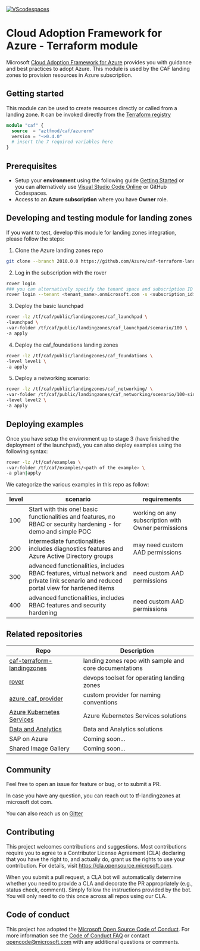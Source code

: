 [![VScodespaces](https://img.shields.io/endpoint?url=https%3A%2F%2Faka.ms%2Fvso-badge)](https://online.visualstudio.com/environments/new?name=terraform-azurerm-caf-landingzone-modules&repo=aztfmod/terraform-azurerm-caf)

# Cloud Adoption Framework for Azure - Terraform module

Microsoft [Cloud Adoption Framework for Azure](https://aka.ms/caf) provides you with guidance and best practices to adopt Azure. This module is used by the CAF landing zones to provision resources in Azure subscription.

## Getting started

This module can be used to create resources directly or called from a landing zone.
It can be invoked directly from the [Terraform registry](https://registry.terraform.io/modules/aztfmod/caf/azurerm/)

```terraform
module "caf" {
  source  = "aztfmod/caf/azurerm"
  version = "~>0.4.0"
  # insert the 7 required variables here
}
```

## Prerequisites

- Setup your **environment** using the following guide [Getting Started](https://github.com/Azure/caf-terraform-landingzones/blob/master/documentation/getting_started/getting_started.md) or you can alternatively use [Visual Studio Code Online]((https://online.visualstudio.com/environments/new?name=terraform-azurerm-caf&repo=aztfmod/terraform-azurerm-caf)
) or GitHub Codespaces.
- Access to an **Azure subscription** where you have **Owner** role.


## Developing and testing module for landing zones

If you want to test, develop this module for landing zones integration, please follow the steps:

1. Clone the Azure landing zones repo

```bash
git clone --branch 2010.0.0 https://github.com/Azure/caf-terraform-landingzones.git /tf/caf/public
```

2. Log in the subscription with the rover

```bash
rover login
### you can alternatively specify the tenant space and subscription ID on command line arguments:
rover login --tenant <tenant_name>.onmicrosoft.com -s <subscription_id>
```

3. Deploy the basic launchpad

```bash
rover -lz /tf/caf/public/landingzones/caf_launchpad \
-launchpad \
-var-folder /tf/caf/public/landingzones/caf_launchpad/scenario/100 \
-a apply
```

4. Deploy the caf_foundations landing zones

```bash
rover -lz /tf/caf/public/landingzones/caf_foundations \
-level level1 \
-a apply
```

5. Deploy a networking scenario:

```bash
rover -lz /tf/caf/public/landingzones/caf_networking/ \
-var-folder /tf/caf/public/landingzones/caf_networking/scenario/100-single-region-hub \
-level level2 \
-a apply
```

## Deploying examples

Once you have setup the environment up to stage 3 (have finished the deployment of the launchpad), you can also deploy examples using the following syntax:

```bash
rover -lz /tf/caf/examples \
-var-folder /tf/caf/examples/<path of the example> \
-a plan|apply
```

We categorize the various examples in this repo as follow:

| level | scenario                                                                                                                               | requirements                                       |
|-------|----------------------------------------------------------------------------------------------------------------------------------------|----------------------------------------------------|
| 100   | Start with this one! basic functionalities and features, no RBAC or security hardening - for demo and simple POC                       | working on any subscription with Owner permissions |
| 200   | intermediate functionalities includes diagnostics features and Azure Active Directory groups                                           | may need custom AAD permissions                    |
| 300   | advanced functionalities, includes RBAC features, virtual network and private link scenario and reduced portal view for hardened items | need custom AAD permissions                        |
| 400   | advanced functionalities, includes RBAC features and security hardening                                                                | need custom AAD permissions                        |

## Related repositories

| Repo                                                                              | Description                                            |
|-----------------------------------------------------------------------------------|--------------------------------------------------------|
| [caf-terraform-landingzones](https://github.com/azure/caf-terraform-landingzones) | landing zones repo with sample and core documentations |
| [rover](https://github.com/aztfmod/rover)                                         | devops toolset for operating landing zones             |
| [azure_caf_provider](https://github.com/aztfmod/terraform-provider-azurecaf)      | custom provider for naming conventions                 |
| [Azure Kubernetes Services](https://github.com/aztfmod/landingzone_aks)           | Azure Kubernetes Services solutions                    |
| [Data and Analytics](https://github.com/aztfmod/landingzone_data_analytics)       | Data and Analytics solutions                           |
| SAP on Azure                                                                      | Coming soon...                                         |
| Shared Image Gallery                                                              | Coming soon...                                         |

## Community

Feel free to open an issue for feature or bug, or to submit a PR.

In case you have any question, you can reach out to tf-landingzones at microsoft dot com.

You can also reach us on [Gitter](https://gitter.im/aztfmod/community?utm_source=badge&utm_medium=badge&utm_campaign=pr-badge)

## Contributing

This project welcomes contributions and suggestions.  Most contributions require you to agree to a
Contributor License Agreement (CLA) declaring that you have the right to, and actually do, grant us
the rights to use your contribution. For details, visit https://cla.opensource.microsoft.com.

When you submit a pull request, a CLA bot will automatically determine whether you need to provide
a CLA and decorate the PR appropriately (e.g., status check, comment). Simply follow the instructions
provided by the bot. You will only need to do this once across all repos using our CLA.

## Code of conduct

This project has adopted the [Microsoft Open Source Code of Conduct](https://opensource.microsoft.com/codeofconduct/).
For more information see the [Code of Conduct FAQ](https://opensource.microsoft.com/codeofconduct/faq/) or
contact [opencode@microsoft.com](mailto:opencode@microsoft.com) with any additional questions or comments.
